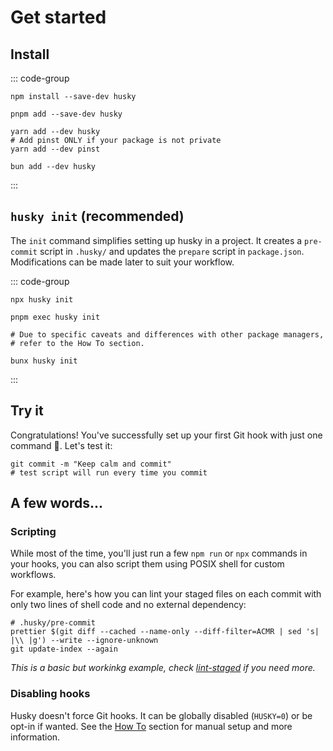 # Get started

## Install

::: code-group

```shell [npm]
npm install --save-dev husky
```

```shell [pnpm]
pnpm add --save-dev husky
```

```shell [yarn]
yarn add --dev husky
# Add pinst ONLY if your package is not private
yarn add --dev pinst
```

```shell [bun]
bun add --dev husky
```

:::

## `husky init` (recommended)

The `init` command simplifies setting up husky in a project. It creates a `pre-commit` script in `.husky/` and updates the `prepare` script in `package.json`. Modifications can be made later to suit your workflow.

::: code-group

```shell [npm]
npx husky init
```

```shell [pnpm]
pnpm exec husky init
```

```shell [yarn]
# Due to specific caveats and differences with other package managers,
# refer to the How To section.
```

```shell [bun]
bunx husky init
```

:::


## Try it

Congratulations! You've successfully set up your first Git hook with just one command 🎉. Let's test it:

```shell
git commit -m "Keep calm and commit"
# test script will run every time you commit
```

## A few words...

### Scripting

While most of the time, you'll just run a few `npm run` or `npx` commands in your hooks, you can also script them using POSIX shell for custom workflows.

For example, here's how you can lint your staged files on each commit with only two lines of shell code and no external dependency:

```shell
# .husky/pre-commit
prettier $(git diff --cached --name-only --diff-filter=ACMR | sed 's| |\\ |g') --write --ignore-unknown
git update-index --again
```

_This is a basic but workinkg example, check [lint-staged](https://github.com/lint-staged/lint-staged) if you need more._

### Disabling hooks

Husky doesn't force Git hooks. It can be globally disabled (`HUSKY=0`) or be opt-in if wanted. See the [How To](how-to) section for manual setup and more information.